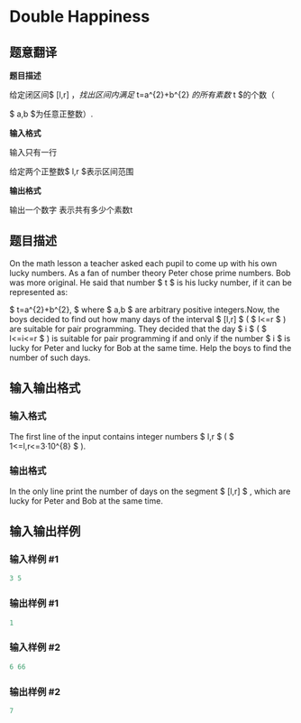 # Double Happiness

## 题意翻译

**题目描述**

给定闭区间$ [l,r] $，找出区间内满足$ t=a^{2}+b^{2} $的所有素数$ t $的个数（

$ a,b $为任意正整数）.

**输入格式**

输入只有一行

给定两个正整数$ l,r $表示区间范围

**输出格式**

输出一个数字 表示共有多少个素数t 

## 题目描述

On the math lesson a teacher asked each pupil to come up with his own lucky numbers. As a fan of number theory Peter chose prime numbers. Bob was more original. He said that number $ t $ is his lucky number, if it can be represented as:

$ t=a^{2}+b^{2}, $ where $ a,b $ are arbitrary positive integers.Now, the boys decided to find out how many days of the interval $ [l,r] $ ( $ l<=r $ ) are suitable for pair programming. They decided that the day $ i $ ( $ l<=i<=r $ ) is suitable for pair programming if and only if the number $ i $ is lucky for Peter and lucky for Bob at the same time. Help the boys to find the number of such days.

## 输入输出格式

### 输入格式

The first line of the input contains integer numbers $ l,r $ ( $ 1<=l,r<=3·10^{8} $ ).

### 输出格式

In the only line print the number of days on the segment $ [l,r] $ , which are lucky for Peter and Bob at the same time.

## 输入输出样例

### 输入样例 #1

```cpp
3 5

```
### 输出样例 #1

```cpp
1

```
### 输入样例 #2

```cpp
6 66

```
### 输出样例 #2

```cpp
7

```
